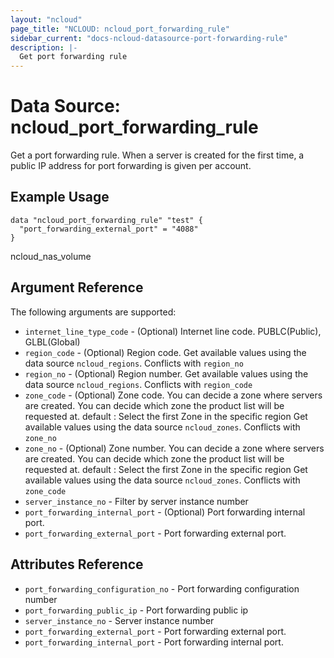```yaml
---
layout: "ncloud"
page_title: "NCLOUD: ncloud_port_forwarding_rule"
sidebar_current: "docs-ncloud-datasource-port-forwarding-rule"
description: |-
  Get port forwarding rule
---
```


# Data Source: ncloud_port_forwarding_rule

Get a port forwarding rule.
When a server is created for the first time, a public IP address for port forwarding is given per account.

## Example Usage

```hcl
data "ncloud_port_forwarding_rule" "test" {
  "port_forwarding_external_port" = "4088"
}
```
ncloud_nas_volume
## Argument Reference

The following arguments are supported:

* `internet_line_type_code` - (Optional) Internet line code. PUBLC(Public), GLBL(Global)
* `region_code` - (Optional) Region code. Get available values using the data source `ncloud_regions`. Conflicts with `region_no`
* `region_no` - (Optional) Region number. Get available values using the data source `ncloud_regions`. Conflicts with `region_code`
* `zone_code` - (Optional) Zone code. You can decide a zone where servers are created. You can decide which zone the product list will be requested at. default : Select the first Zone in the specific region
    Get available values using the data source `ncloud_zones`. Conflicts with `zone_no`
* `zone_no` - (Optional) Zone number. You can decide a zone where servers are created. You can decide which zone the product list will be requested at. default : Select the first Zone in the specific region
    Get available values using the data source `ncloud_zones`. Conflicts with `zone_code`
* `server_instance_no` - Filter by server instance number
* `port_forwarding_internal_port` - (Optional) Port forwarding internal port.
* `port_forwarding_external_port` - Port forwarding external port.

## Attributes Reference

* `port_forwarding_configuration_no` - Port forwarding configuration number
* `port_forwarding_public_ip` - Port forwarding public ip
* `server_instance_no` - Server instance number
* `port_forwarding_external_port` - Port forwarding external port.
* `port_forwarding_internal_port` - Port forwarding internal port.